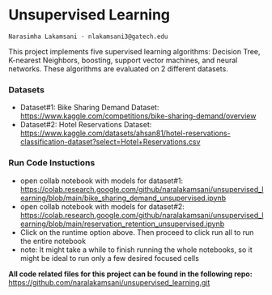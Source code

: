 # Unsupervised Learning
    Narasimha Lakamsani - nlakamsani3@gatech.edu
This project implements five supervised learning algorithms: Decision Tree, K-nearest Neighbors, boosting, support vector machines, and neural networks. These algorithms are evaluated on 2 different datasets.

### Datasets
* Dataset#1: Bike Sharing Demand Dataset: https://www.kaggle.com/competitions/bike-sharing-demand/overview
* Dataset#2: Hotel Reservations Dataset: https://www.kaggle.com/datasets/ahsan81/hotel-reservations-classification-dataset?select=Hotel+Reservations.csv

### Run Code Instuctions
* open collab notebook with models for dataset#1:  https://colab.research.google.com/github/naralakamsani/unsupervised_learning/blob/main/bike_sharing_demand_unsupervised.ipynb
* open collab notebook with models for dataset#2:  https://colab.research.google.com/github/naralakamsani/unsupervised_learning/blob/main/reservation_retention_unsupervised.ipynb
* Click on the runtime option above. Then proceed to click run all to run the entire notebook
* note: It might take a while to finish running the whole notebooks, so it might be ideal to run only a few desired focused cells

**All code related files for this project can be found in the following repo:** https://github.com/naralakamsani/unsupervised_learning.git
